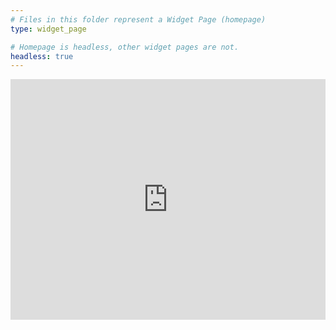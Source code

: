 ```yaml
---
# Files in this folder represent a Widget Page (homepage)
type: widget_page

# Homepage is headless, other widget pages are not.
headless: true
---
```

<iframe align="right" width="540" height="385" src="https://14acb9c5.sibforms.com/serve/MUIEAMrw8krvWRD566UYbo7ND5sKKInduKMX0m16ThuPpsMhCoXGC99ne9tPwBExUHrOYhtcxZWZFPB1V8Bk_uUih7D4Nhsm3ZqD68Y1sQcLCMtPw7VufP3PkRjtFbOhvgq39Z2XAXj9JARPPhCI3vUnJiQbxWFBrBJHQBRU1-fpSNSZFv5xjDAzRaJpw3GFw6RCCFl79_GPlI1S" frameborder="0" scrolling="auto" allowfullscreen style="display: block;margin-left: auto;margin-right: auto;max-width: 100%;"></iframe><br><br>